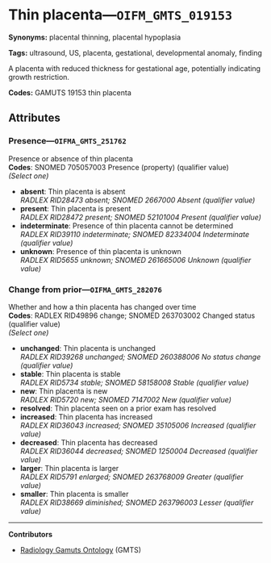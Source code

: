 # Thin placenta—`OIFM_GMTS_019153`

**Synonyms:** placental thinning, placental hypoplasia

**Tags:** ultrasound, US, placenta, gestational, developmental anomaly, finding

A placenta with reduced thickness for gestational age, potentially indicating growth restriction.

**Codes:** GAMUTS 19153 thin placenta

## Attributes

### Presence—`OIFMA_GMTS_251762`

Presence or absence of thin placenta  
**Codes**: SNOMED 705057003 Presence (property) (qualifier value)  
*(Select one)*

- **absent**: Thin placenta is absent  
_RADLEX RID28473 absent; SNOMED 2667000 Absent (qualifier value)_
- **present**: Thin placenta is present  
_RADLEX RID28472 present; SNOMED 52101004 Present (qualifier value)_
- **indeterminate**: Presence of thin placenta cannot be determined  
_RADLEX RID39110 indeterminate; SNOMED 82334004 Indeterminate (qualifier value)_
- **unknown**: Presence of thin placenta is unknown  
_RADLEX RID5655 unknown; SNOMED 261665006 Unknown (qualifier value)_

### Change from prior—`OIFMA_GMTS_282076`

Whether and how a thin placenta has changed over time  
**Codes**: RADLEX RID49896 change; SNOMED 263703002 Changed status (qualifier value)  
*(Select one)*

- **unchanged**: Thin placenta is unchanged  
_RADLEX RID39268 unchanged; SNOMED 260388006 No status change (qualifier value)_
- **stable**: Thin placenta is stable  
_RADLEX RID5734 stable; SNOMED 58158008 Stable (qualifier value)_
- **new**: Thin placenta is new  
_RADLEX RID5720 new; SNOMED 7147002 New (qualifier value)_
- **resolved**: Thin placenta seen on a prior exam has resolved  
- **increased**: Thin placenta has increased  
_RADLEX RID36043 increased; SNOMED 35105006 Increased (qualifier value)_
- **decreased**: Thin placenta has decreased  
_RADLEX RID36044 decreased; SNOMED 1250004 Decreased (qualifier value)_
- **larger**: Thin placenta is larger  
_RADLEX RID5791 enlarged; SNOMED 263768009 Greater (qualifier value)_
- **smaller**: Thin placenta is smaller  
_RADLEX RID38669 diminished; SNOMED 263796003 Lesser (qualifier value)_

---

**Contributors**

- [Radiology Gamuts Ontology](https://gamuts.net/) (GMTS)
